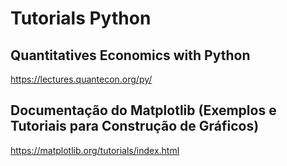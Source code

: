 # Tutorials Python

## Quantitatives Economics with Python
https://lectures.quantecon.org/py/

## Documentação do Matplotlib (Exemplos e Tutoriais para Construção de Gráficos)
https://matplotlib.org/tutorials/index.html
